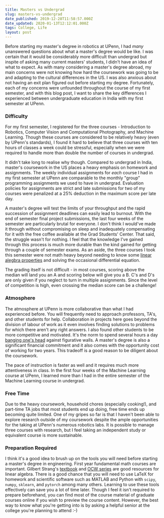 ```yaml
---
title: Masters vs Undergrad
slug: masters-vs-undergrad
date_published: 2019-12-28T11:58:57.000Z
date_updated: 2020-01-13T12:12:01.000Z
tags: College, Life
layout: post
---
```


Before starting my master\'s degree in robotics at UPenn, I had *many* unanswered questions about what a master\'s degree would be like. I was certain that it would be considerably more difficult than undergrad but inspite of asking many current masters\' students, I didn\'t have an idea of what to expect. As with many considering a master\'s degree abroad, my main concerns were not knowing how hard the coursework was going to be and adapting to the cultural differences in the US. I was also anxious about not having an exit plan figured out before starting my degree. Fortunately, each of my concerns were unfounded throughout the course of my first semester, and with this blog post, I want to share the key differences I experienced between undergraduate education in India with my first semester at UPenn.

### Difficulty

For my first semester, I registered for the three courses - Introduction to Robotics, Computer Vision and Computational Photography, and Machine Learning. Though these courses are considered to be relatively heavy (even by UPenn\'s standards), I found it hard to believe that three courses with ten hours of classes a week could be stressful, especially when we were required to handle more than double the number of courses in undergrad.

It didn\'t take long to realise why though. Compared to undergrad in India, master\'s coursework in the US places a heavy emphasis on homework and assignments. The weekly individual assignments for *each* course I had in my first semester at UPenn are comparable to the monthly "group" programming assignments we used to have in undergrad. Evaluation policies for assignments are strict and late submissions for two of my courses were penalized at a 25% deduction in the maximum score per late day.

A master\'s degree will test the limits of your throughput and the rapid succession of assignment deadlines can easily lead to burnout. With the end of semester final project submissions, the last four weeks of the semester are particularly brutal for everyone. I don\'t think I would\'ve made it through without compromising on sleep and inadequately compensating for it with the free coffee available at the Grad Students\' Center. That said, the struggle wasn\'t for nothing. I feel that the knowledge I\'ve gained through this process is much more durable than the kind gained for getting through a couple of semester exams. As an aside, the three courses I took this semester were not math heavy beyond needing to know some [linear alegbra properties](https://www.math.uwaterloo.ca/~hwolkowi/matrixcookbook.pdf) and solving the occasional differential equation.

The grading itself is not difficult - in most courses, scoring above the median will land you an A and scoring below will give you a B. C\'s and D\'s are only given if you neglect to turn in multiple assignments. Since the level of competition is high, even crossing the median score can be a challenge!

### Atmosphere

The atmosphere at UPenn is more collaborative than what I had experienced before. You will frequently need to approach professors, TA\'s, and other students for help. Collaboration in projects here goes beyond the division of labour of work as it even involves finding solutions to problems for which there aren\'t any right answers. I also found other students to be more competitive and motivated. It\'s the norm to spend several hours a day [banging one\'s head](https://academia.stackexchange.com/a/2221/12808) against figurative walls. A master\'s degree is also a significant financial commitment and it also comes with the opportunity cost of working for two years. This tradeoff is a good reason to be diligent about the coursework.

The pace of instruction is faster as well and it requires much more attentiveness in class. In the first four weeks of the Machine Learning course at UPenn, I learned more than I had in the entire semester of the Machine Learning course in undergrad.

### Free Time

Due to the heavy coursework, household chores (especially cooking!), and part-time TA jobs that most students end up doing, free time ends up becoming quite limited. One of my gripes so far is that I haven\'t been able to explore research outside of my coursework despite the ample opportunities for the taking at UPenn\'s numerous robotics labs. It is possible to manage three courses with research, but I feel taking an independent study or equivalent course is more sustainable.

### Preparation Required

I think it\'s a good idea to brush up on the tools you will need before starting a master\'s degree in engineering. First year fundamental math courses are important. Gilbert Strang\'s [textbook](http://math.mit.edu/~gs/linearalgebra/) and [OCW series](https://ocw.mit.edu/faculty/gilbert-strang/) are good resources for linear algebra. There is a good chance that you will need to use LaTeX for homework and scientific software such as MATLAB and Python with `scipy`, `numpy`, `sklearn`, and `pytorch` among many others. Learning to use these tools effectively can save you a lot of time later. Though I feel it isn\'t required to prepare beforehand, you can find most of the course material of graduate courses online if you wish to preview the course content. However, the best way to know what you\'re getting into is by asking a helpful senior at the college you\'re planning to attend :-)
